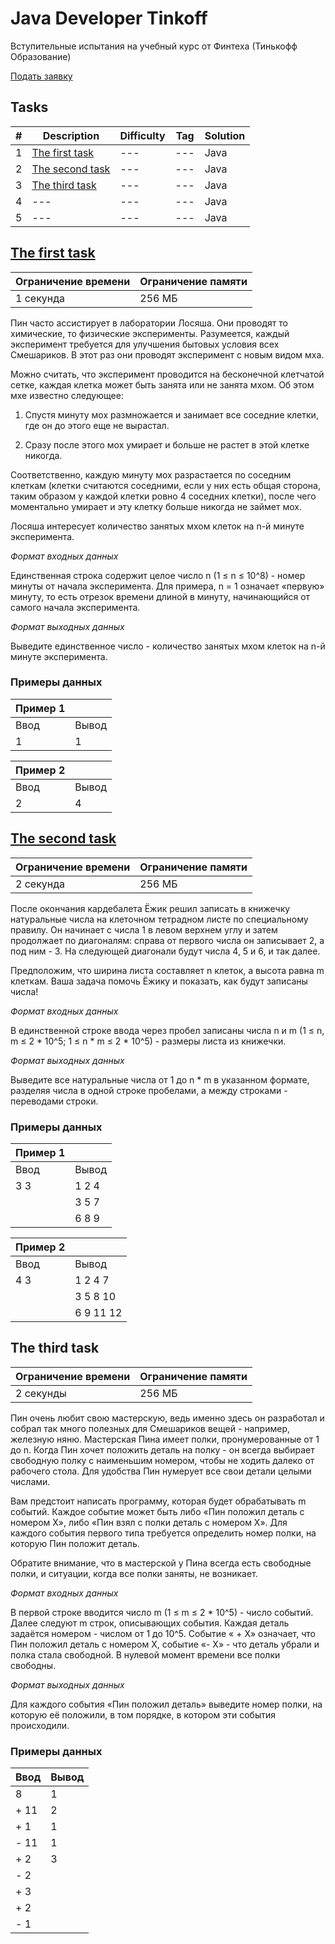 # Java Developer Tinkoff

Вступительные испытания на учебный курс от Финтеха (Тинькофф Образование)

[Подать заявку](https://fintech.tinkoff.ru/study/fintech/java/?utm_source=telegram_fintech&utm_medium=smm.unp&utm_campaign=fintech.java_osen2023&dsp_click_id=3efb4829-60a3-440f-8cf9-951c51ff571b)

## Tasks

|#|Description|Difficulty|Tag|Solution|
|--:|---|---|---|---|
|1|[The first task](the-first-task)|---|---|Java|
|2|[The second task](the-second-task)|---|---|Java|
|3|[The third task](the-third-task)|---|---|Java|
|4|---|---|---|Java|
|5|---|---|---|Java|

## [The first task](the-first-task)

|Ограничение времени|Ограничение памяти|
|---|---|
|1 секунда|256 МБ|

Пин часто ассистирует в лаборатории Лосяша. Они проводят то химические, то физические
эксперименты. Разумеется, каждый эксперимент требуется для улучшения бытовых условия всех Смешариков. В этот раз они проводят эксперимент с новым видом мха.

Можно считать, что эксперимент проводится на бесконечной клетчатой сетке, каждая клетка может быть занята или не занята мхом. Об этом мхе известно следующее:

1. Спустя минуту мох размножается и занимает все соседние клетки, где он до этого еще не
вырастал.

2. Сразу после этого мох умирает и больше не растет в этой клетке никогда.
   
Соответственно, каждую минуту мох разрастается по соседним клеткам (клетки считаются соседними, если у них есть общая сторона, таким образом у каждой клетки ровно 4 соседних клетки), после чего моментально умирает и эту клетку больше никогда не займет мох.

Лосяша интересует количество занятых мхом клеток на n-й минуте эксперимента.

*Формат входных данных*

Единственная строка содержит целое число n (1 ≤ n ≤ 10^8) - номер минуты от начала
эксперимента. Для примера, n = 1 означает «первую» минуту, то есть отрезок времени длиной в
минуту, начинающийся от самого начала эксперимента.

*Формат выходных данных*

Выведите единственное число - количество занятых мхом клеток на n-й минуте эксперимента.

### Примеры данных
|Пример 1||
|---|---|
|Ввод|Вывод|
|1|1|

|Пример 2||
|---|---|
|Ввод|Вывод|
|2|4|

## [The second task ](the-second-task)

|Ограничение времени|Ограничение памяти|
|---|---|
|2 секунда|256 МБ|


После окончания кардебалета Ёжик решил записать в книжечку натуральные числа на клеточном тетрадном листе по специальному правилу. Он начинает с числа 1 в левом верхнем углу и затем продолжает по диагоналям: справа от первого числа он записывает 2, а под ним - 3. На следующей
диагонали будут числа 4, 5 и 6, и так далее.

Предположим, что ширина листа составляет n клеток, а высота равна m клеткам. Ваша задача помочь Ёжику и показать, как будут записаны числа!

*Формат входных данных*

В единственной строке ввода через пробел записаны числа n и m (1 ≤ n, m ≤ 2 * 10^5; 1 ≤ n * m ≤ 2 * 10^5) - размеры листа из книжечки.

*Формат выходных данных*

Выведите все натуральные числа от 1 до n * m в указанном формате, разделяя числа в одной строке пробелами, а между строками - переводами строки.

### Примеры данных
|Пример 1||
|---|---|
|Ввод|Вывод|
|3 3|1 2 4|
||3 5 7|
||6 8 9|

|Пример 2||
|---|---|
|Ввод|Вывод|
|4 3|1 2 4 7|
||3 5 8 10|
||6 9 11 12|

## The third task

|Ограничение времени|Ограничение памяти|
|---|---|
|2 секунды|256 МБ|

Пин очень любит свою мастерскую, ведь именно здесь он разработал и собрал так много полезных для Смешариков вещей - например, железную няню. Мастерская Пина имеет полки, пронумерованные от 1 до n. Когда Пин хочет положить деталь на полку - он всегда выбирает свободную полку с наименьшим номером, чтобы не ходить далеко от рабочего стола. Для удобства Пин нумерует все свои детали целыми числами.

Вам предстоит написать программу, которая будет обрабатывать m событий. Каждое событие может быть либо «Пин положил деталь с номером Х», либо «Пин взял с полки деталь с номером Х». Для каждого события первого типа требуется определить номер полки, на которую Пин положит деталь.

Обратите внимание, что в мастерской у Пина всегда есть свободные полки, и ситуации, когда все полки заняты, не возникает.

*Формат входных данных*

В первой строке вводится число m (1 ≤ m ≤ 2 * 10^5) - число событий. Далее следуют m строк, описывающих события. Каждая деталь задаётся номером - числом от 1 до 10^5. Событие « + Х» означает, что Пин положил деталь с номером Х, событие «- Х» - что деталь убрали и полка стала свободной. В нулевой момент времени все полки свободны.

*Формат выходных данных*

Для каждого события «Пин положил деталь» выведите номер полки, на которую её положили, в том порядке, в котором эти события происходили.

### Примеры данных

|Ввод|Вывод|
|---|---|
|8|1|
|+ 11|2|
|+ 1|1|
|- 11|1|
|+ 2|3|
|- 2||
|+ 3||
|+ 2||
|- 1|| 

